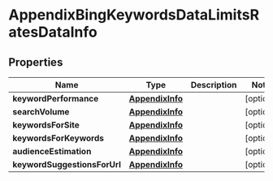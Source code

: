 

# AppendixBingKeywordsDataLimitsRatesDataInfo


## Properties

| Name | Type | Description | Notes |
|------------ | ------------- | ------------- | -------------|
|**keywordPerformance** | [**AppendixInfo**](AppendixInfo.md) |  |  [optional] |
|**searchVolume** | [**AppendixInfo**](AppendixInfo.md) |  |  [optional] |
|**keywordsForSite** | [**AppendixInfo**](AppendixInfo.md) |  |  [optional] |
|**keywordsForKeywords** | [**AppendixInfo**](AppendixInfo.md) |  |  [optional] |
|**audienceEstimation** | [**AppendixInfo**](AppendixInfo.md) |  |  [optional] |
|**keywordSuggestionsForUrl** | [**AppendixInfo**](AppendixInfo.md) |  |  [optional] |



